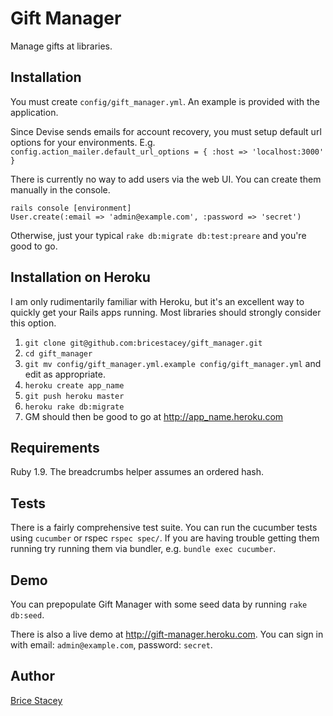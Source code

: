 # Gift Manager

Manage gifts at libraries.

## Installation

You must create `config/gift_manager.yml`. An example is provided with the application. 

Since Devise sends emails for account recovery, you must setup default url options for your environments. E.g. `config.action_mailer.default_url_options = { :host => 'localhost:3000' }`

There is currently no way to add users via the web UI. You can create them manually in the console.

    rails console [environment]
    User.create(:email => 'admin@example.com', :password => 'secret')

Otherwise, just your typical `rake db:migrate db:test:preare` and you're good to go.

## Installation on Heroku

I am only rudimentarily familiar with Heroku, but it's an excellent way to quickly get your Rails apps running. Most libraries should strongly consider this option.

1. `git clone git@github.com:bricestacey/gift_manager.git`
2. `cd gift_manager`
3. `git mv config/gift_manager.yml.example config/gift_manager.yml` and edit as appropriate.
4. `heroku create app_name`
5. `git push heroku master`
6. `heroku rake db:migrate`
7. GM should then be good to go at http://app_name.heroku.com

## Requirements

Ruby 1.9. The breadcrumbs helper assumes an ordered hash.

## Tests

There is a fairly comprehensive test suite. You can run the cucumber tests using `cucumber` or rspec `rspec spec/`. If you are having trouble getting them running try running them via bundler, e.g. `bundle exec cucumber`.

## Demo

You can prepopulate Gift Manager with some seed data by running `rake db:seed`.

There is also a live demo at http://gift-manager.heroku.com. You can sign in with email: `admin@example.com`, password: `secret`.

## Author

[Brice Stacey](https://github.com/bricestacey)
